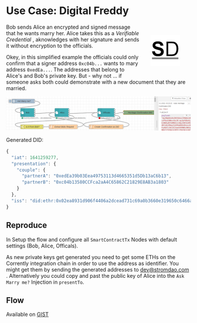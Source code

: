 # Use Case: Digital Freddy  

<a href="https://stromdao.de/" target="_blank" title="STROMDAO - Digital Energy Infrastructure"><img src="../static/stromdao.png" align="right" height="85px" hspace="30px" vspace="30px"></a>

Bob sends Alice an encrypted and signed message that he wants marry her. Alice takes this as a *Verifiable Credential* , aknowledges with her signature and sends it without encryption to the officials.

Okey, in this simplified example the officials could only confirm that a signer address `0xc04b...` wants to mary address `0xedEa...`. The addresses that belong to Alice's and Bob's private key. But - why not ... if someone asks both could demonstrate with a new document that they are married.

![Sample Output](../static/uc4_output.png)

Generated DID:
```javascript
{
  "iat": 1641259277,
  "presentation": {
    "couple": {
      "partnerA": "0xedEa39b03Eea49753113d4665351d5Db13aC6b13",
      "partnerB": "0xc04b13580CCFca2aA4C65862C21829E8AB3a1803"
    }
  },
  "iss": "did:ethr:0x02ea8931d906f4406a2dcead731c69a0b3660e319650c6466ad26abfb5f77e86b0"
}
```

## Reproduce

In Setup the flow and configure all `SmartContractTx` Nodes with default settings (Bob, Alice, Officals).

As new private keys get generated you need to get some ETHs on the Corrently integration chain in order to use the address as identifier. You might get them by sending the generated addresses to dev@stromdao.com . Alternatively you could copy and past the public key of Alice into the `Ask Marry me?` Injection in `presentTo`.

## Flow

Available on [GIST](https://gist.github.com/7e5a178be6a525bf4be6cc87152fed85)
